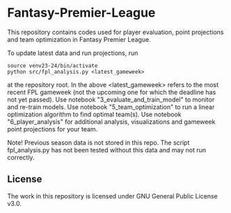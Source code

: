 # Fantasy-Premier-League

This repository contains codes used for player evaluation, point projections and team optimization in Fantasy Premier League. 

To update latest data and run projections, run
```
source venv23-24/bin/activate  
python src/fpl_analysis.py <latest_gameweek> 
```
at the repository root. In the above <latest_gameweek> refers to the most recent FPL gameweek (not the upcoming one for which the deadline has not yet passed). Use notebook "3_evaluate_and_train_model" to monitor and re-train models. Use notebook "5_team_optimization" to run a linear optimization algorithm to find optimal team(s). Use notebook "6_player_analysis" for additional analysis, visualizations and gameweek point projections for your team.

Note! Previous season data is not stored in this repo. The script fpl_analysis.py has not been tested without this data and may not run correctly.

## License

The work in this repository is licensed under GNU General Public License v3.0.
